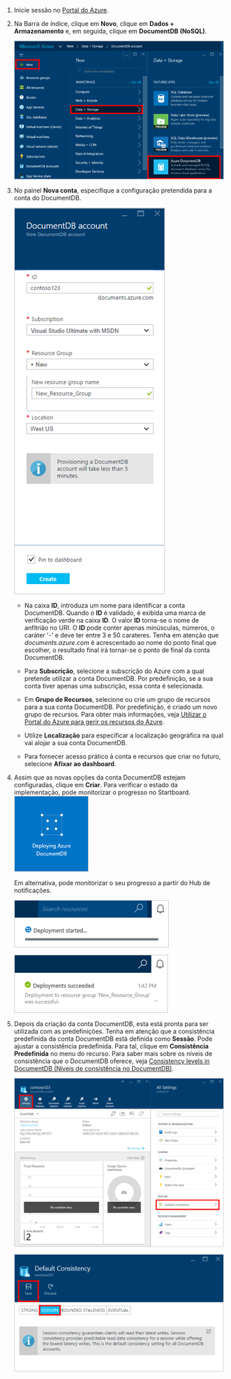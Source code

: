 1.  Inicie sessão no [Portal do Azure](https://portal.azure.com/).
2.  Na Barra de índice, clique em **Novo**, clique em **Dados + Armazenamento** e, em seguida, clique em **DocumentDB (NoSQL)**.

    ![Captura de ecrã do portal do Azure, com destaque para Mais Serviços e DocumentDB (NoSQL)](./media/documentdb-create-dbaccount/create-nosql-db-databases-json-tutorial-1.png)  

3. No painel **Nova conta**, especifique a configuração pretendida para a conta do DocumentDB.

    ![Captura de ecrã do painel DocumentDB Novo](./media/documentdb-create-dbaccount/create-nosql-db-databases-json-tutorial-2.png)


    - Na caixa **ID**, introduza um nome para identificar a conta DocumentDB.  Quando o **ID** é validado, é exibida uma marca de verificação verde na caixa **ID**. O valor **ID** torna-se o nome de anfitrião no URI. O **ID** pode conter apenas minúsculas, números, o caráter '-' e deve ter entre 3 e 50 carateres. Tenha em atenção que *documents.azure.com* é acrescentado ao nome do ponto final que escolher, o resultado final irá tornar-se o ponto de final da conta DocumentDB.

    - Para **Subscrição**, selecione a subscrição do Azure com a qual pretende utilizar a conta DocumentDB. Por predefinição, se a sua conta tiver apenas uma subscrição, essa conta é selecionada.

    - Em **Grupo de Recursos**, selecione ou crie um grupo de recursos para a sua conta DocumentDB.  Por predefinição, é criado um novo grupo de recursos. Para obter mais informações, veja [Utilizar o Portal do Azure para gerir os recursos do Azure](../articles/azure-portal/resource-group-portal.md).

    - Utilize **Localização** para especificar a localização geográfica na qual vai alojar a sua conta DocumentDB. 
    
    - Para fornecer acesso prático à conta e recursos que criar no futuro, selecione **Afixar ao dashboard**.  

4.  Assim que as novas opções da conta DocumentDB estejam configuradas, clique em **Criar**. Para verificar o estado da implementação, pode monitorizar o progresso no Startboard.  
    ![Captura de ecrã do mosaico Criar no Startboard – Criador de base de dados online](./media/documentdb-create-dbaccount/create-nosql-db-databases-json-tutorial-3.png)  

    Em alternativa, pode monitorizar o seu progresso a partir do Hub de notificações.  

    ![Criar bases de dados rapidamente – Captura de ecrã do hub de notificações, que mostra o processo de criação da conta DocumentDB](./media/documentdb-create-dbaccount/create-nosql-db-databases-json-tutorial-4.png)  

    ![Captura de ecrã do Hub de notificações, que mostra que a conta DocumentDB foi criada com êxito e implementada num grupo de recursos – Notificação do criador de base de dados online](./media/documentdb-create-dbaccount/create-nosql-db-databases-json-tutorial-5.png)

5.  Depois da criação da conta DocumentDB, esta está pronta para ser utilizada com as predefinições. Tenha em atenção que a consistência predefinida da conta DocumentDB está definida como **Sessão**.  Pode ajustar a consistência predefinida. Para tal, clique em **Consistência Predefinida** no menu do recurso. Para saber mais sobre os níveis de consistência que o DocumentDB oferece, veja [Consistency levels in DocumentDB (Níveis de consistência no DocumentDB)](../articles/azure-portal/resource-group-portal.md).

    ![Captura de ecrã do painel do Grupo de Recursos – iniciar o desenvolvimento de aplicações](./media/documentdb-create-dbaccount/create-nosql-db-databases-json-tutorial-6.png)  

    ![Captura de ecrã do painel Nível de Consistência – Consistência da Sessão](./media/documentdb-create-dbaccount/create-nosql-db-databases-json-tutorial-7.png)  

[Como: criar uma conta DocumentDB.]: #Howto
[Passos seguintes]: #NextSteps
[documentdb-gerir]:../articles/documentdb/documentdb-manage.md



<!--HONumber=sep16_HO1-->



